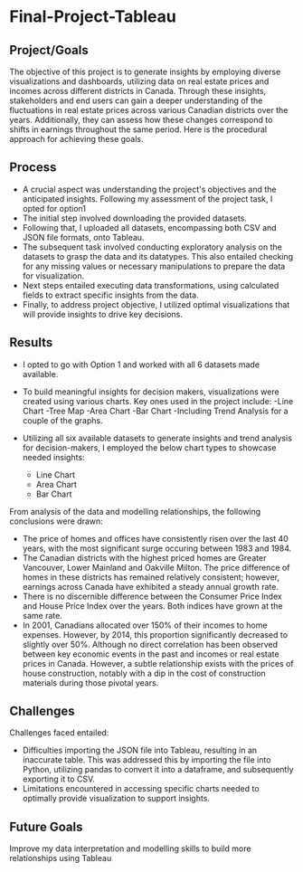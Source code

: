 # Final-Project-Tableau

## Project/Goals
The objective of this project is to generate insights by employing diverse visualizations and dashboards, utilizing data on real estate prices and incomes across different districts in Canada. Through these insights, stakeholders and end users can gain a deeper understanding of the fluctuations in real estate prices across various Canadian districts over the years. Additionally, they can assess how these changes correspond to shifts in earnings throughout the same period. Here is the procedural approach for achieving these goals.

## Process
- A crucial aspect was understanding the project's objectives and the anticipated insights. Following my assessment of the project task, I opted for option1
- The initial step involved downloading the provided datasets.
- Following that, I uploaded all datasets, encompassing both CSV and JSON file formats, onto Tableau.
- The subsequent task involved conducting exploratory analysis on the datasets to grasp the data and its datatypes. This also entailed checking for any missing values or necessary manipulations to prepare the data for visualization.
- Next steps entailed executing data transformations, using calculated fields to extract specific insights from the data.
- Finally, to address project objective, I utilized optimal visualizations that will provide insights to drive key decisions.


## Results
- I opted to go with Option 1 and worked with all 6 datasets made available.
- To build meaningful insights for decision makers, visualizations were created using various charts. Key ones used in the project include:
-Line Chart
-Tree Map
-Area Chart
-Bar Chart
-Including Trend Analysis for a couple of the graphs.

- Utilizing all six available datasets to generate insights and trend analysis for decision-makers, I employed the below chart types to showcase needed insights:
  - Line Chart
  - Area Chart
  - Bar Chart

From analysis of the data and modelling relationships, the following conclusions were drawn:
- The price of homes and offices have consistently risen over the last 40 years, with the most significant surge occuring between 1983 and 1984.
- The Canadian districts with the highest priced homes are Greater Vancouver, Lower Mainland and Oakville Milton. The price difference of homes in these districts has remained relatively consistent; however, earnings across Canada have exhibited a steady annual growth rate.
- There is no discernible difference between the Consumer Price Index and House Price Index over the years. Both indices have grown at the same rate.
- In 2001, Canadians allocated over 150% of their incomes to home expenses. However, by 2014, this proportion significantly decreased to slightly over 50%. Although no direct correlation has been observed between key economic events in the past and incomes or real estate prices in Canada. However, a subtle relationship exists with the prices of house construction, notably with a dip in the cost of construction materials during those pivotal years.


## Challenges 
Challenges faced entailed:
- Difficulties importing the JSON file into Tableau, resulting in an inaccurate table. This was addressed this by importing the file into Python, utilizing pandas to convert it into a dataframe, and subsequently exporting it to CSV.
- Limitations encountered in accessing specific charts needed to optimally provide visualization to support insights.

## Future Goals
Improve my data interpretation and modelling skills to build more relationships using Tableau
